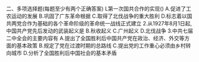 二、多项选择题(每题至少有两个正确答案)
L第一次国共合作的实现()
A.促进了工农运动的发展
B.巩固了广东革命根据
C.取得了北伐战争的重大胜利
D.标志着以国共两党合作为基础的各个革命阶级的革命统一战线正式建立
2.从1927年8月1日起,中国共产党先后发动的武装起义是
B.秋收起义
C.广州起义
D.北伐战争
3.中共七届二中全会的主要内容有
A.提出了全国胜利后中国共产党在政治、经济、外交等方面的基本政策
B.规定了党在过渡时期的总路线
C.提出党的工作重心必须由乡村转向城市
D.分析了全国胜利后中国社会的基本矛盾